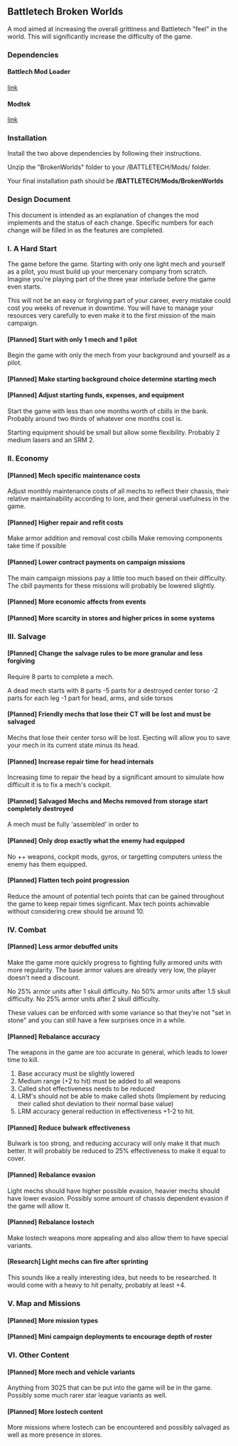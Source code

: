 ## Battletech Broken Worlds

A mod aimed at increasing the overall grittiness and Battletech "feel" in the world. This will significantly increase the difficulty of the game.

### Dependencies

#### Battlech Mod Loader

[link](https://github.com/Mpstark/BattleTechModLoader/releases)

#### Modtek

[link](https://github.com/Mpstark/ModTek/releases)

### Installation

Install the two above dependencies by following their instructions.

Unzip the "BrokenWorlds" folder to your /BATTLETECH/Mods/ folder.

Your final installation path should be **/BATTLETECH/Mods/BrokenWorlds**

### Design Document

This document is intended as an explanation of changes the mod implements and the status of each change. Specific numbers for each change will be filled in as the features are completed.

### I. A Hard Start

The game before the game. Starting with only one light mech and yourself as a pilot, you must build up your mercenary company from scratch. Imagine you're playing part of the three year interlude before the game even starts.  

This will not be an easy or forgiving part of your career, every mistake could cost you weeks of revenue in downtime. You will have to manage your resources very carefully to even make it to the first mission of the main campaign.

#### [Planned] Start with only 1 mech and 1 pilot

Begin the game with only the mech from your background and yourself as a pilot.

#### [Planned] Make starting background choice determine starting mech

#### [Planned] Adjust starting funds, expenses, and equipment

Start the game with less than one months worth of cbills in the bank. Probably around two thirds of whatever one months cost is.

Starting equipment should be small but allow some flexibility. Probably 2 medium lasers and an SRM 2.

### II. Economy

#### [Planned] Mech specific maintenance costs

Adjust monthly maintenance costs of all mechs to reflect their chassis, their relative maintainability according to lore, and their general usefulness in the game.

#### [Planned] Higher repair and refit costs

Make armor addition and removal cost cbills
Make removing components take time if possible

#### [Planned] Lower contract payments on campaign missions

The main campaign missions pay a little too much based on their difficulty. The cbill payments for these missions will probably be lowered slightly.

#### [Planned] More economic affects from events

#### [Planned] More scarcity in stores and higher prices in some systems

### III. Salvage

#### [Planned] Change the salvage rules to be more granular and less forgiving

Require 8 parts to complete a mech.

A dead mech starts with 8 parts
-5 parts for a destroyed center torso
-2 parts for each leg
-1 part for head, arms, and side torsos

#### [Planned] Friendly mechs that lose their CT will be lost and must be salvaged

Mechs that lose their center torso will be lost. Ejecting will allow you to save your mech in its current state minus its head.

#### [Planned] Increase repair time for head internals

Increasing time to repair the head by a significant amount to simulate how difficult it is to fix a mech's cockpit.

#### [Planned] Salvaged Mechs and Mechs removed from storage start completely destroyed

A mech must be fully 'assembled' in order to 

#### [Planned] Only drop exactly what the enemy had equipped

No ++ weapons, cockpit mods, gyros, or targetting computers unless the enemy has them equipped.

#### [Planned] Flatten tech point progression

Reduce the amount of potential tech points that can be gained throughout the game to keep repair times signficant. Max tech points achievable without considering crew should be around 10.

### IV. Combat

#### [Planned] Less armor debuffed units

Make the game more quickly progress to fighting fully armored units with more regularity. The base armor values are already very low, the player doesn't need a discount.

No 25% armor units after 1 skull difficulty.
No 50% armor units after 1.5 skull difficulty.
No 25% armor units after 2 skull difficulty.

These values can be enforced with some variance so that they're not "set in stone" and you can still have a few surprises once in a while.

#### [Planned] Rebalance accuracy

The weapons in the game are too accurate in general, which leads to lower time to kill.

1. Base accuracy must be slightly lowered
2. Medium range (+2 to hit) must be added to all weapons
3. Called shot effectiveness needs to be reduced
4. LRM's should not be able to make called shots (Implement by reducing their called shot deviation to their normal base value)
5. LRM accuracy general reduction in effectiveness +1-2 to hit.

#### [Planned] Reduce bulwark effectiveness

Bulwark is too strong, and reducing accuracy will only make it that much better. It will probably be reduced to 25% effectiveness to make it equal to cover.

#### [Planned] Rebalance evasion

Light mechs should have higher possible evasion, heavier mechs should have lower evasion. Possibly some amount of chassis dependent evasion if the game will allow it.

#### [Planned] Rebalance lostech

Make lostech weapons more appealing and also allow them to have special variants. 

#### [Research] Light mechs can fire after sprinting

This sounds like a really interesting idea, but needs to be researched. It would come with a heavy to hit penalty, probably at least +4.

### V. Map and Missions

#### [Planned] More mission types

#### [Planned] Mini campaign deployments to encourage depth of roster

### VI. Other Content

#### [Planned] More mech and vehicle variants

Anything from 3025 that can be put into the game will be in the game. Possibly some much rarer star league variants as well.

#### [Planned] More lostech content

More missions where lostech can be encountered and possibly salvaged as well as more presence in stores.

